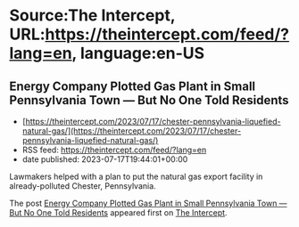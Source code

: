 # Source:The Intercept, URL:https://theintercept.com/feed/?lang=en, language:en-US

## Energy Company Plotted Gas Plant in Small Pennsylvania Town — But No One Told Residents
 - [https://theintercept.com/2023/07/17/chester-pennsylvania-liquefied-natural-gas/](https://theintercept.com/2023/07/17/chester-pennsylvania-liquefied-natural-gas/)
 - RSS feed: https://theintercept.com/feed/?lang=en
 - date published: 2023-07-17T19:44:01+00:00

<p>Lawmakers helped with a plan to put the natural gas export facility in already-polluted Chester, Pennsylvania.</p>
<p>The post <a href="https://theintercept.com/2023/07/17/chester-pennsylvania-liquefied-natural-gas/" rel="nofollow">Energy Company Plotted Gas Plant in Small Pennsylvania Town — But No One Told Residents</a> appeared first on <a href="https://theintercept.com" rel="nofollow">The Intercept</a>.</p>

